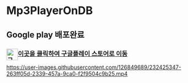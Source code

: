 # Mp3PlayerOnDB
## Google play 배포완료
### <img src="https://github.com/AnMyungwoo94/BeautyIdea_Shopping_App/assets/126849689/d0ba6eb9-f5c2-4839-ad30-6f8bf65c7452" alt="구글 플레이 이미지" width="30" height="30" style="float:left"> [이곳을 클릭하여 구글플레이 스토어로 이동](https://play.google.com/store/apps/details?id=com.myungwoo.mp3playerondb)
https://user-images.githubusercontent.com/126849689/232425347-263ff05d-2339-457a-9ca0-f2f9504c9b25.mp4


